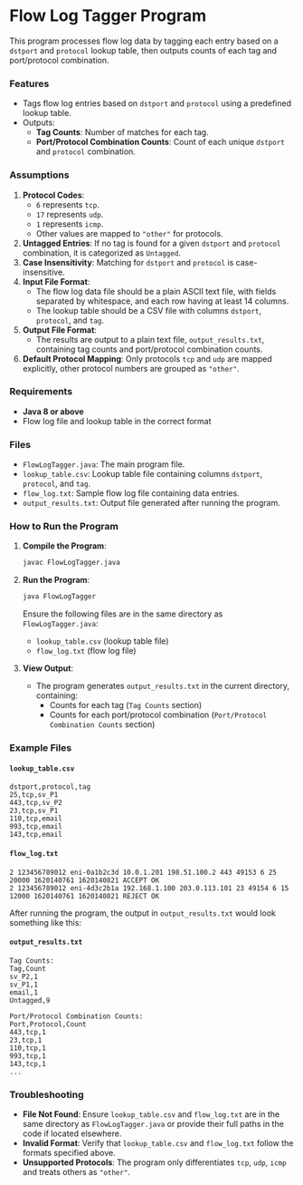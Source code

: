 # Flow Log Tagger Program

This program processes flow log data by tagging each entry based on a `dstport` and `protocol` lookup table, then outputs counts of each tag and port/protocol combination.

### Features
- Tags flow log entries based on `dstport` and `protocol` using a predefined lookup table.
- Outputs:
  - **Tag Counts**: Number of matches for each tag.
  - **Port/Protocol Combination Counts**: Count of each unique `dstport` and `protocol` combination.

### Assumptions
1. **Protocol Codes**:
   - `6` represents `tcp`.
   - `17` represents `udp`.
   - `1` represents `icmp`.
   - Other values are mapped to `"other"` for protocols.
2. **Untagged Entries**: If no tag is found for a given `dstport` and `protocol` combination, it is categorized as `Untagged`.
3. **Case Insensitivity**: Matching for `dstport` and `protocol` is case-insensitive.
4. **Input File Format**:
   - The flow log data file should be a plain ASCII text file, with fields separated by whitespace, and each row having at least 14 columns.
   - The lookup table should be a CSV file with columns `dstport`, `protocol`, and `tag`.
5. **Output File Format**:
   - The results are output to a plain text file, `output_results.txt`, containing tag counts and port/protocol combination counts.
6. **Default Protocol Mapping**: Only protocols `tcp` and `udp` are mapped explicitly, other protocol numbers are grouped as `"other"`.

### Requirements
- **Java 8 or above**
- Flow log file and lookup table in the correct format

### Files
- `FlowLogTagger.java`: The main program file.
- `lookup_table.csv`: Lookup table file containing columns `dstport`, `protocol`, and `tag`.
- `flow_log.txt`: Sample flow log file containing data entries.
- `output_results.txt`: Output file generated after running the program.

### How to Run the Program

1. **Compile the Program**:
   ```bash
   javac FlowLogTagger.java
   ```

2. **Run the Program**:
   ```bash
   java FlowLogTagger
   ```

   Ensure the following files are in the same directory as `FlowLogTagger.java`:
   - `lookup_table.csv` (lookup table file)
   - `flow_log.txt` (flow log file)

3. **View Output**:
   - The program generates `output_results.txt` in the current directory, containing:
     - Counts for each tag (`Tag Counts` section)
     - Counts for each port/protocol combination (`Port/Protocol Combination Counts` section)

### Example Files

#### `lookup_table.csv`
```csv
dstport,protocol,tag
25,tcp,sv_P1
443,tcp,sv_P2
23,tcp,sv_P1
110,tcp,email
993,tcp,email
143,tcp,email
```

#### `flow_log.txt`
```plaintext
2 123456789012 eni-0a1b2c3d 10.0.1.201 198.51.100.2 443 49153 6 25 20000 1620140761 1620140821 ACCEPT OK
2 123456789012 eni-4d3c2b1a 192.168.1.100 203.0.113.101 23 49154 6 15 12000 1620140761 1620140821 REJECT OK
```

After running the program, the output in `output_results.txt` would look something like this:

#### `output_results.txt`
```plaintext
Tag Counts:
Tag,Count
sv_P2,1
sv_P1,1
email,1
Untagged,9

Port/Protocol Combination Counts:
Port,Protocol,Count
443,tcp,1
23,tcp,1
110,tcp,1
993,tcp,1
143,tcp,1
...
```

### Troubleshooting
- **File Not Found**: Ensure `lookup_table.csv` and `flow_log.txt` are in the same directory as `FlowLogTagger.java` or provide their full paths in the code if located elsewhere.
- **Invalid Format**: Verify that `lookup_table.csv` and `flow_log.txt` follow the formats specified above.
- **Unsupported Protocols**: The program only differentiates `tcp`, `udp`, `icmp` and treats others as `"other"`.

